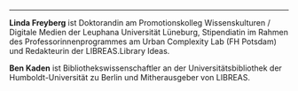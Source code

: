 ---
**Linda Freyberg** ist Doktorandin am Promotionskolleg Wissenskulturen / Digitale Medien der Leuphana Universität Lüneburg, Stipendiatin im Rahmen des Professorinnenprogrammes am Urban Complexity Lab (FH Potsdam) und Redakteurin der LIBREAS.Library Ideas.

**Ben Kaden** ist Bibliothekswissenschaftler an der Universitätsbibliothek der Humboldt-Universität zu Berlin und Mitherausgeber von LIBREAS.
